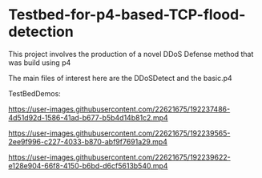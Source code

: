 # Testbed-for-p4-based-TCP-flood-detection

This project involves the production of a novel DDoS Defense method that was build using p4

The main files of interest here are the DDoSDetect and the basic.p4

TestBedDemos:

https://user-images.githubusercontent.com/22621675/192237486-4d51d92d-1586-41ad-b677-b5b4d14b81c2.mp4



https://user-images.githubusercontent.com/22621675/192239565-2ee9f996-c227-4033-b870-abf9f7691a29.mp4



https://user-images.githubusercontent.com/22621675/192239622-e128e904-66f8-4150-b6bd-d6cf5613b540.mp4

